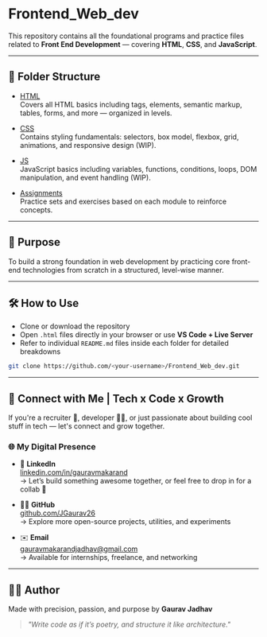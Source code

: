 # Frontend_Web_dev

This repository contains all the foundational programs and practice files related to **Front End Development** — covering **HTML**, **CSS**, and **JavaScript**.

---

## 📁 Folder Structure

- [HTML](HTML)  
  Covers all HTML basics including tags, elements, semantic markup, tables, forms, and more — organized in levels.

- [CSS](CSS)  
  Contains styling fundamentals: selectors, box model, flexbox, grid, animations, and responsive design (WIP).

- [JS](JS)  
  JavaScript basics including variables, functions, conditions, loops, DOM manipulation, and event handling (WIP).

- [Assignments](Assignments)  
  Practice sets and exercises based on each module to reinforce concepts.

---

## 📌 Purpose

To build a strong foundation in web development by practicing core front-end technologies from scratch in a structured, level-wise manner.

---

## 🛠️ How to Use

- Clone or download the repository
- Open `.html` files directly in your browser or use **VS Code + Live Server**
- Refer to individual `README.md` files inside each folder for detailed breakdowns

```bash
git clone https://github.com/<your-username>/Frontend_Web_dev.git
```
---

## 🤖 Connect with Me | Tech x Code x Growth

If you're a recruiter 🚀, developer 🧑‍💻, or just passionate about building cool stuff in tech — let's connect and grow together.

### 🌐 My Digital Presence

- 🔗 **LinkedIn**  
  [linkedin.com/in/gauravmakarand](https://www.linkedin.com/in/gauravmakarand)  
  → Let’s build something awesome together, or feel free to drop in for a collab 💬

- 🧑‍💻 **GitHub**  
  [github.com/JGaurav26](https://github.com/JGaurav26)  
  → Explore more open-source projects, utilities, and experiments

- ✉️ **Email**  
  [gauravmakarandjadhav@gmail.com](mailto:gauravmakarandjadhav@gmail.com)  
  → Available for internships, freelance, and networking

---

## 🙋‍♂️ Author

Made with precision, passion, and purpose by **Gaurav Jadhav**  
> *"Write code as if it’s poetry, and structure it like architecture."*

